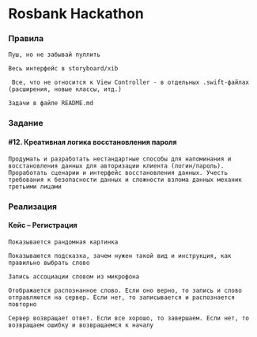 # Rosbank Hackathon

### Правила

``` Пуш, но не забывай пуллить ```  
  
``` Весь интерфейс в storyboard/xib ```  
  
``` Все, что не относится к View Controller - в отдельных .swift-файлах (расширения, новые классы, итд.)```  
  
``` Задачи в файле README.md ```  
  
### Задание

#### #12. Креативная логика восстановления пароля
```Продумать и разработать нестандартные способы для напоминания и восстановления данных для авторизации клиента (логин/пароль). Проработать сценарии и интерфейс восстановления данных. Учесть требования к безопасности данных и сложности взлома данных механик третьими лицами```

### Реализация
  
#### Кейс – Регистрация
``` Показывается рандомная картинка ```  
  
``` Показываются подсказка, зачем нужен такой вид и инструкция, как правильно выбрать слово ```  
  
``` Запись ассоциации словом из микрофона ```  
  
``` Отображается распознанное слово. Если оно верно, то запись и слово отправляются на сервер. Если нет, то записывается и распознается повторно ```  
  
``` Сервер возвращает ответ. Если все хорошо, то завершаем. Если нет, то возвращаем ошибку и возвращаемся к началу ```  
